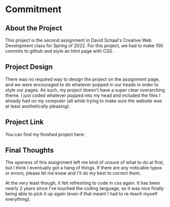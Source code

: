 # Commitment

## About the Project

This project is the second assignment in David Schaal's Creative Web Development class for Spring of 2022. For this project, we had to make 100 commits to github and style an html page with CSS.

## Project Design

There was no required way to design the project on the assignment page, and we were encouraged to do whatever popped in our heads in order to style our pages. As such, my project doesn't have a super clear overarching theme. I just coded whatever popped into my head and included the files I already had on my computer (all while trying to make sure the website was at least aesthetically pleasing).

## Project Link

You can find my finished project here:

## Final Thoughts

The openess of this assignment left me kind of unsure of what to do at first, but I think I eventually got a hang of things. If there are any noticable typos or errors, please let me know and I'll do my best to correct them.

At the very least though, it felt refreshing to code in css again. It has been nearly 2 years since I've touched the coding language, so it was nice finally being able to pick it up again (even if that meant I had to re-teach myself everything).
